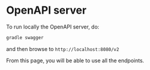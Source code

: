 # OpenAPI server

To run locally the OpenAPI server, do:

```bash
gradle swagger
``` 

and then browse to `http://localhost:8080/v2`

From this page, you will be able to use all the endpoints.